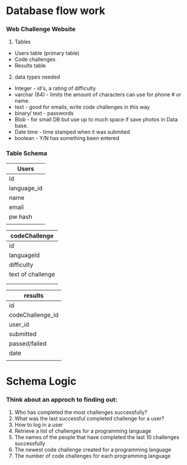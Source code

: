 # Database flow work

### Web Challenge Website

1. Tables 
- Users table (primary table)
- Code challenges
- Results table 

2. data types needed 
- Integer - id's, a rating of difficulty
- varchar (64) - limits the amount of characters can use for phone # or name.
- text - good for emails, write code challenges in this way
- binary/ text - passwords
- Blob - for small DB but use up to much space if save photos in Data base. 
- Date time - time stamped when it was submited
- boolean - Y/N has something been entered

### Table Schema


| __Users__ | 
|-----------|
| id        | 
| language_id| 
| name      |
| email     |
| pw hash   |
|           |

| __codeChallenge__ | 
|-------------------|
|id               | 
|languageId       | 
|difficulty       |
|text of challenge|
|   |
|           |

| __results__ | 
|------------------|
| id       | 
| codeChallenge_id| 
| user_id      |
| submitted      |
| passed/failed     |
| date   |
|           |

# Schema Logic
### Think about an approch to finding out: 

1. Who has completed the most challenges successfully?
2. What was the last successful completed challenge for a user?
3. How to log in a user
4. Retrieve a list of challenges for a programming language
5. The names of the people that have completed the last 10 challenges successfully
6. The newest code challenge created for a programming language
7. The number of code challenges for each programming language